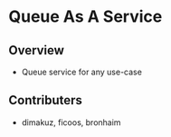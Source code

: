 Queue As A Service
==================
Overview
--------
- Queue service for any use-case

Contributers
------------
- dimakuz, ficoos, bronhaim
